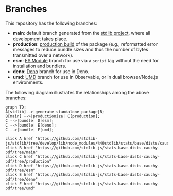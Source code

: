 <!--

@license Apache-2.0

Copyright (c) 2022 The Stdlib Authors.

Licensed under the Apache License, Version 2.0 (the "License");
you may not use this file except in compliance with the License.
You may obtain a copy of the License at

    http://www.apache.org/licenses/LICENSE-2.0

Unless required by applicable law or agreed to in writing, software
distributed under the License is distributed on an "AS IS" BASIS,
WITHOUT WARRANTIES OR CONDITIONS OF ANY KIND, either express or implied.
See the License for the specific language governing permissions and
limitations under the License.

-->

# Branches

This repository has the following branches:

-   **main**: default branch generated from the [stdlib project][stdlib-url], where all development takes place.
-   **production**: [production build][production-url] of the package (e.g., reformatted error messages to reduce bundle sizes and thus the number of bytes transmitted over a network).
-   **esm**: [ES Module][esm-url] branch for use via a `script` tag without the need for installation and bundlers.
-   **deno**: [Deno][deno-url] branch for use in Deno.
-   **umd**: [UMD][umd-url] branch for use in Observable, or in dual browser/Node.js environments.

The following diagram illustrates the relationships among the above branches:

```mermaid
graph TD;
A[stdlib]-->|generate standalone package|B;
B[main] -->|productionize| C[production];
C -->|bundle| D[esm];
C -->|bundle| E[deno];
C -->|bundle| F[umd];

click A href "https://github.com/stdlib-js/stdlib/tree/develop/lib/node_modules/%40stdlib/stats/base/dists/cauchy/pdf"
click B href "https://github.com/stdlib-js/stats-base-dists-cauchy-pdf/tree/main"
click C href "https://github.com/stdlib-js/stats-base-dists-cauchy-pdf/tree/production"
click D href "https://github.com/stdlib-js/stats-base-dists-cauchy-pdf/tree/esm"
click E href "https://github.com/stdlib-js/stats-base-dists-cauchy-pdf/tree/deno"
click F href "https://github.com/stdlib-js/stats-base-dists-cauchy-pdf/tree/umd"
```

[stdlib-url]: https://github.com/stdlib-js/stdlib/tree/develop/lib/node_modules/%40stdlib/stats/base/dists/cauchy/pdf
[production-url]: https://github.com/stdlib-js/stats-base-dists-cauchy-pdf/tree/production
[deno-url]: https://github.com/stdlib-js/stats-base-dists-cauchy-pdf/tree/deno
[umd-url]: https://github.com/stdlib-js/stats-base-dists-cauchy-pdf/tree/umd
[esm-url]: https://github.com/stdlib-js/stats-base-dists-cauchy-pdf/tree/esm